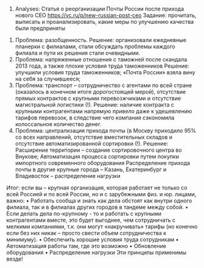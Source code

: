 1. Analyses: Статья о реорганизации Почты России после прихода нового CEO https://vc.ru/p/new-russian-post-ceo
Задание: прочитать, выписать и проанализировать, какие меры по улучшению качества были предприняты 


1)	Проблема: разобщенность.
Решение: организовали ежедневные планерки с филиалами, стали обсуждать проблемы каждого филиала и пути их решения стали очевидными.
2)	Проблема: напряженные отношения с таможней после скандала 2013 года, а также плохие условия труда таможенников
Решение: 
улучшили условия труда таможенников; 
«Почта России» взяла вину на себя за случившееся;
3)	Проблема: транспорт – сотрудничество с агентами по всей стране (оказалось в конечном итоге дорогостоящей мерой), отсутствие прямых контрактов с крупными перевозжчиками и отсутствие магистральной логистики (!).
Решение: наличие контракта с крупными контрагентами напрямую привело даже к удешевлению тарифов перевозок, в следствие чего компания сэкономила колоссальное количество денег. 
4)	Проблема: централизация прихода почты (в Москву приходило 95% со всех направлений, отсутствие вместительных складов и отсутствие автоматизированной сортировки (!).
Решение: 
	Расширение территории – создание сортировочного центра во Внукове;
	Автоматизация процесса сортировки путем покупки импортного современного оборудования
	Распределение прихода почты в другие крупные города – Казань, Екатеринбург и Владивосток – распределение нагрузки
 
Итог: если вы – крупная организация, которая работает не только со всей Россией и по всей России, но и с зарубежными физ. и юр. лицами, важно:
•	Работать сообща и знать как дела обстоят как внутри одного филиала, так и в филиалах других городов в тандеме между собой. 
•	Если делать дела по-крупному -  то и работать с крупными контрагентами вместе, это будет выгоднее, чем сотрудничать с мелкими компаниями, т.к. они могут «накручивать» тарифы (но конечно если без них никак – просто свести объем сотрудничества к минимуму).
•	Обеспечить хорошие условия труда сотрудникам
•	Автоматизация работы там, где это возможно
•	Обновление оборудования 
•	Распределение нагрузки
Эти принципы применимы везде! 





